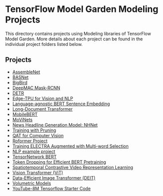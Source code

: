 # TensorFlow Model Garden Modeling Projects

This directory contains projects using Modeling libraries of TensorFlow Model
Garden. More details about each project can be found in the individual
project folders listed below.

## Projects

* [AssembleNet](./assemblenet/README.md)
* [BASNet](./basnet/README.md)
* [BigBird](./bigbird/README.md)
* [DeepMAC Mask-RCNN](./deepmac_maskrcnn/README.md)
* [DETR](./detr/README.md)
* [Edge-TPU for Vision and NLP](./edgetpu/README.md)
* [Language-agnostic BERT Sentence Embedding](./labse/README.md)
* [Long-Document Transformer](./longformer/README.md)
* [MobileBERT](./mobilebert/README.md)
* [MoViNets](./movinet/README.md)
* [News Headline Generation Model: NHNet](./nhnet/README.md)
* [Training with Pruning](./pruning/README.md)
* [QAT for Computer Vision](./qat/vision/README.md)
* [Roformer Project](./roformer/README.md)
* [Training ELECTRA Augmented with Multi-word Selection](./teams/README.md)
* [NLP example project](./text_classification_example/README.md)
* [TensorNetwork BERT](./tn_bert/README.md)
* [Token Dropping for Efficient BERT Pretraining](./token_dropping/README.md)
* [Spatiotemporal Contrastive Video Representation Learning](./video_ssl/README.md)
* [Vision Transformer (ViT)](./vit/README.md)
* [Data-Efficient Image Transformer (DEIT)](./vit/README.md)
* [Volumetric Models](./volumetric_models/README.md)
* [YouTube-8M Tensorflow Starter Code](./yt8m/README.md)
